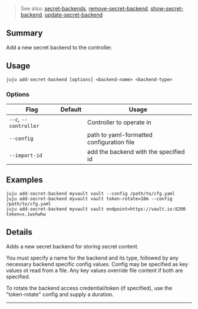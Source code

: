 > See also: [secret-backends](/t/10149), [remove-secret-backend](/t/10194), [show-secret-backend](/t/10059), [update-secret-backend](/t/10176)

## Summary
Add a new secret backend to the controller.

## Usage
```juju add-secret-backend [options] <backend-name> <backend-type>```

### Options
| Flag | Default | Usage |
| --- | --- | --- |
| `--c`, `--controller` |  | Controller to operate in |
| `--config` |  | path to yaml-formatted configuration file |
| `--import-id` |  | add the backend with the specified id |

## Examples

    juju add-secret-backend myvault vault --config /path/to/cfg.yaml
    juju add-secret-backend myvault vault token-rotate=10m --config /path/to/cfg.yaml
    juju add-secret-backend myvault vault endpoint=https://vault.io:8200 token=s.1wshwhw


## Details

Adds a new secret backend for storing secret content.

You must specify a name for the backend and its type,
followed by any necessary backend specific config values.
Config may be specified as key values ot read from a file.
Any key values override file content if both are specified.

To rotate the backend access credential/token (if specified), use
the "token-rotate" config and supply a duration.



---

